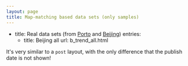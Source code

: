 ```yaml
---
layout: page
title: Map-matching based data sets (only samples)
---
```


- title: Real data sets (from <a href='https://www.kaggle.com/c/pkdd-15-predict-taxi-service-trajectory-i/overview'>Porto</a> and <a href='https://www.microsoft.com/en-us/research/publication/geolife-gps-trajectory-dataset-user-guide/'>Beijing</a>)
  entries:
    - title: Beijing all
      url: b_trend_all.html

It's very similar to a `post` layout, with the only difference that the publish date is not shown!

